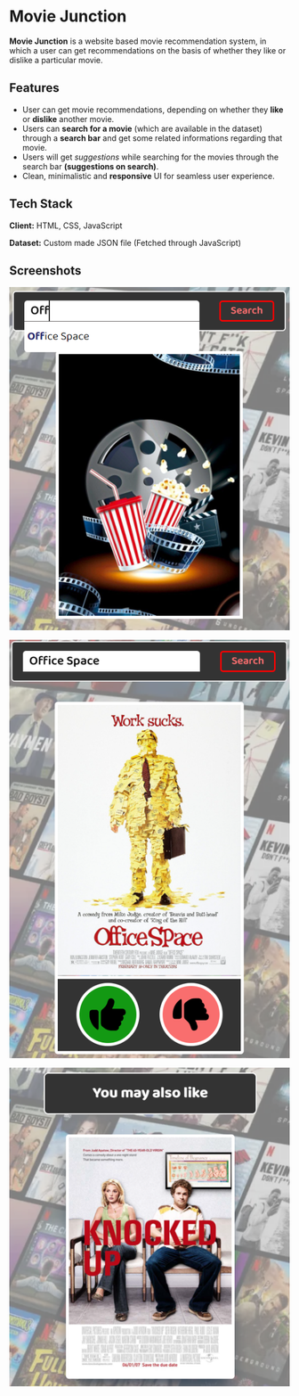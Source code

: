 
# Movie Junction

**Movie Junction** is a website based movie recommendation system, in which a user can get recommendations on the basis of whether they like or dislike a particular movie.


## Features

- User can get movie recommendations, depending on whether they **like** or **dislike** another movie. 
- Users can **search for a movie** (which are available in the dataset) through a **search bar** and get some related informations regarding that movie.
- Users will get *suggestions* while searching for the movies through the search bar **(suggestions on search)**.  
- Clean, minimalistic and **responsive** UI for seamless user experience. 


## Tech Stack

**Client:** HTML, CSS, JavaScript

**Dataset:** Custom made JSON file (Fetched through JavaScript)


## Screenshots

![App Screenshot](https://raw.githubusercontent.com/debanjan-2002/Movie-Recommender-System/main/Images/Screenshots/Image_3.PNG?token=GHSAT0AAAAAABUJ72CUBLGTU5ZDH3RTFVKGYULHR4A)

![App Screenshot](https://raw.githubusercontent.com/debanjan-2002/Movie-Recommender-System/main/Images/Screenshots/Image_1.PNG?token=GHSAT0AAAAAABUJ72CUCRL4F7GRIMXYJ2XIYULHNBA)

![App Screenshot](https://raw.githubusercontent.com/debanjan-2002/Movie-Recommender-System/main/Images/Screenshots/Image_2.PNG?token=GHSAT0AAAAAABUJ72CUO2KGXMQKSXVG4OOAYULHPYA)

